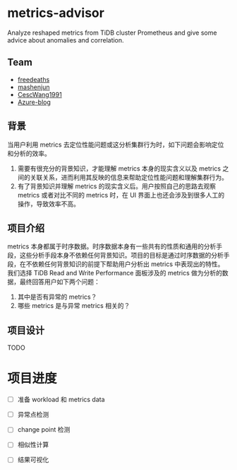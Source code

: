 # metrics-advisor
Analyze reshaped metrics from TiDB cluster Prometheus and give some advice about anomalies and correlation.

## Team
- [freedeaths](https://github.com/freedeaths)
- [mashenjun](https://github.com/mashenjun)
- [CescWang1991](https://github.com/CescWang1991)
- [Azure-blog](https://github.com/Azure-blog)

## 背景
当用户利用 metrics 去定位性能问题或这分析集群行为时，如下问题会影响定位和分析的效率。
1. 需要有很充分的背景知识，才能理解 metrics 本身的现实含义以及 metrics 之间的关联关系，进而利用其反映的信息来帮助定位性能问题和理解集群行为。
2. 有了背景知识并理解 metrics 的现实含义后。用户按照自己的思路去观察 metrics 或者对比不同的 metrics 时，在 UI 界面上也还会涉及到很多人工的操作，导致效率不高。

## 项目介绍
metrics 本身都属于时序数据。时序数据本身有一些共有的性质和通用的分析手段，这些分析手段本身不依赖任何背景知识。项目的目标是通过时序数据的分析手段，在不依赖任何背景知识的前提下帮助用户分析出 metrics 中表现出的特性。
我们选择 TiDB Read and Write Performance 面板涉及的 metrics 做为分析的数据，最终回答用户如下两个问题：

1. 其中是否有异常的 metrics？
2. 哪些 metrics 是与异常 metrics 相关的？

## 项目设计
TODO

# 项目进度
- [ ] 准备 workload 和 metrics data
- [ ] 异常点检测
- [ ] change point 检测 
- [ ] 相似性计算
- [ ] 结果可视化

